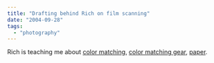 ```yaml
---
title: "Drafting behind Rich on film scanning"
date: "2004-09-28"
tags: 
  - "photography"
---
```


Rich is teaching me about [color matching](http://www.tongfamily.com/guide_to_photography/2004/09/23/gamma_and_other_information.html), [color matching gear](http://www.tongfamily.com/guide_to_photography/2004/09/26/colorvision_spyder2.html "Tong Family Blog: Colorvision Spyder2"), [paper](http://www.tongfamily.com/guide_to_photography/2004/09/23/red_river_paper_and_iccs.html).

